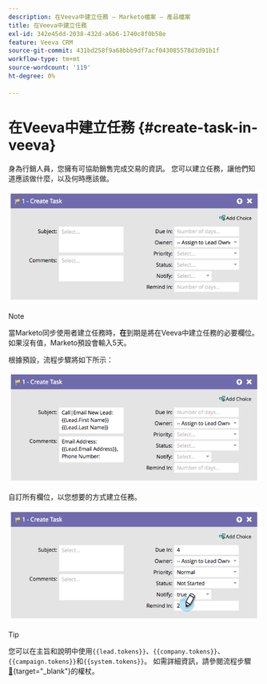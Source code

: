 ```yaml
---
description: 在Veeva中建立任務 — Marketo檔案 — 產品檔案
title: 在Veeva中建立任務
exl-id: 342e45dd-2038-432d-a6b6-1740c8f0b58e
feature: Veeva CRM
source-git-commit: 431bd258f9a68bbb9df7acf043085578d3d91b1f
workflow-type: tm+mt
source-wordcount: '119'
ht-degree: 0%

---
```


# 在Veeva中建立任務 {#create-task-in-veeva}

身為行銷人員，您擁有可協助銷售完成交易的資訊。 您可以建立任務，讓他們知道應該做什麼，以及何時應該做。

![](assets/create-task-in-veeva-1.png)

>[!NOTE]
>
>當Marketo同步使用者建立任務時，**在**&#x200B;到期是將在Veeva中建立任務的必要欄位。 如果沒有值，Marketo預設會輸入5天。

根據預設，流程步驟將如下所示：

![](assets/create-task-in-veeva-2.png)

自訂所有欄位，以您想要的方式建立任務。

![](assets/create-task-in-veeva-3.png)

>[!TIP]
>
>您可以在主旨和說明中使用`{{lead.tokens}}`、`{{company.tokens}}`、`{{campaign.tokens}}`和`{{system.tokens}}`。 如需詳細資訊，請參閱流程步驟[&#128279;](/help/marketo/product-docs/core-marketo-concepts/smart-campaigns/flow-actions/use-tokens-in-flow-steps.md){target="_blank"}的權杖。
